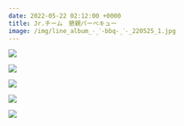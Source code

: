 ```yaml
---
date: 2022-05-22 02:12:00 +0000
title: Jr.チーム　懇親バーベキュー
image: /img/line_album_˗ˏˋ-bbq-ˎˊ˗_220525_1.jpg
---
```

![](/img/line_album_˗ˏˋ-bbq-ˎˊ˗_220525_0.jpg)

![](/img/line_album_˗ˏˋ-bbq-ˎˊ˗_220525_105.jpg)

![](/img/line_album_˗ˏˋ-bbq-ˎˊ˗_220525_118.jpg)

![](/img/dsc_0971.jpg)

![](/img/dsc_0979.jpg)
